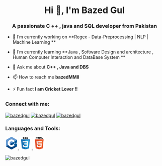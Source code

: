 <h1 align="center">Hi 👋, I'm Bazed Gul</h1>
<h3 align="center">A passionate C ++ , java and SQL developer from Pakistan</h3>

- 🔭 I’m currently working on **Regex - Data-Preprocessing | NLP | Machine Learning   **

- 🌱 I’m currently learning **Java , Software Design and architecture , Human Computer Interaction and DataBase System **

- 💬 Ask me about **C++ , Java and DBS**

- 📫 How to reach me **bazedMMII**

- ⚡ Fun fact **I am Cricket Lover !!**

<h3 align="left">Connect with me:</h3>
<p align="left">
<a href="https://linkedin.com/in/bazedgul" target="blank"><img align="center" src="https://raw.githubusercontent.com/rahuldkjain/github-profile-readme-generator/master/src/images/icons/Social/linked-in-alt.svg" alt="bazedgul" height="30" width="40" /></a>
<a href="https://fb.com/bazedgul" target="blank"><img align="center" src="https://raw.githubusercontent.com/rahuldkjain/github-profile-readme-generator/master/src/images/icons/Social/facebook.svg" alt="bazedgul" height="30" width="40" /></a>
<a href="https://instagram.com/bazedgul" target="blank"><img align="center" src="https://raw.githubusercontent.com/rahuldkjain/github-profile-readme-generator/master/src/images/icons/Social/instagram.svg" alt="bazedgul" height="30" width="40" /></a>
</p>

<h3 align="left">Languages and Tools:</h3>
<p align="left"> <a href="https://www.w3schools.com/cpp/" target="_blank" rel="noreferrer"> <img src="https://raw.githubusercontent.com/devicons/devicon/master/icons/cplusplus/cplusplus-original.svg" alt="cplusplus" width="40" height="40"/> </a> <a href="https://www.w3schools.com/css/" target="_blank" rel="noreferrer"> <img src="https://raw.githubusercontent.com/devicons/devicon/master/icons/css3/css3-original-wordmark.svg" alt="css3" width="40" height="40"/> </a> <a href="https://www.w3.org/html/" target="_blank" rel="noreferrer"> <img src="https://raw.githubusercontent.com/devicons/devicon/master/icons/html5/html5-original-wordmark.svg" alt="html5" width="40" height="40"/> </a> </p>

<p><img align="center" src="https://github-readme-stats.vercel.app/api/top-langs?username=bazedgul&show_icons=true&locale=en&layout=compact" alt="bazedgul" /></p>
